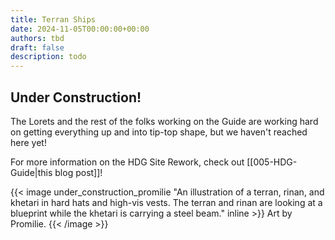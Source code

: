 ```yaml
---
title: Terran Ships
date: 2024-11-05T00:00:00+00:00
authors: tbd
draft: false
description: todo
---
```

## Under Construction!
The Lorets and the rest of the folks working on the Guide are working hard on getting everything up and into tip-top shape, but we haven't reached here yet!

For more information on the HDG Site Rework, check out [[005-HDG-Guide|this blog post]]!

{{< image under_construction_promilie "An illustration of a terran, rinan, and khetari in hard hats and high-vis vests. The terran and rinan are looking at a blueprint while the khetari is carrying a steel beam." inline >}}
    Art by Promilie.
{{< /image >}}